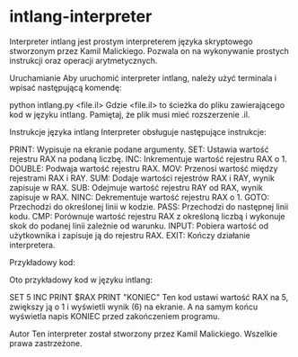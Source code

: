 # intlang-interpreter
Interpreter intlang jest prostym interpreterem języka skryptowego stworzonym przez Kamil Malickiego. Pozwala on na wykonywanie prostych instrukcji oraz operacji arytmetycznych.

Uruchamianie
Aby uruchomić interpreter intlang, należy użyć terminala i wpisać następującą komendę:

python intlang.py <file.il>
Gdzie <file.il> to ścieżka do pliku zawierającego kod w języku intlang. Pamiętaj, że plik musi mieć rozszerzenie .il.

Instrukcje języka intlang
Interpreter obsługuje następujące instrukcje:

PRINT: Wypisuje na ekranie podane argumenty.
SET: Ustawia wartość rejestru RAX na podaną liczbę.
INC: Inkrementuje wartość rejestru RAX o 1.
DOUBLE: Podwaja wartość rejestru RAX.
MOV: Przenosi wartość między rejestrami RAX i RAY.
SUM: Dodaje wartości rejestrów RAX i RAY, wynik zapisuje w RAX.
SUB: Odejmuje wartość rejestru RAY od RAX, wynik zapisuje w RAX.
NINC: Dekrementuje wartość rejestru RAX o 1.
GOTO: Przechodzi do określonej linii w kodzie.
PASS: Przechodzi do następnej linii kodu.
CMP: Porównuje wartość rejestru RAX z określoną liczbą i wykonuje skok do podanej linii zależnie od warunku.
INPUT: Pobiera wartość od użytkownika i zapisuje ją do rejestru RAX.
EXIT: Kończy działanie interpretera.

Przykładowy kod:

Oto przykładowy kod w języku intlang:

SET 5
INC
PRINT $RAX
PRINT "KONIEC"
Ten kod ustawi wartość RAX na 5, zwiększy ją o 1 i wyświetli wynik (6) na ekranie.
A na samym końcu wyświetla napis KONIEC przed zakończeniem programu.

Autor
Ten interpreter został stworzony przez Kamil Malickiego. Wszelkie prawa zastrzeżone.


